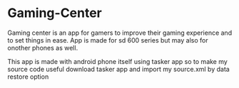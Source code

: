 # Gaming-Center
Gaming center is an app for gamers to improve their gaming experience and to set things in ease. App is made for sd 600 series but may also for onother phones as well.

This app is made with android phone itself using tasker app so to make my source code useful download tasker app and import my source.xml by data restore option
